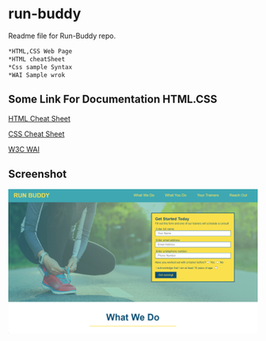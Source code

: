 # run-buddy

  Readme file for Run-Buddy repo. 

    *HTML,CSS Web Page
    *HTML cheatSheet
    *Css sample Syntax
    *WAI Sample wrok

## Some Link For Documentation HTML.CSS

[HTML Cheat Sheet](https://websitesetup.org/wp-content/uploads/2019/10/WSU-HTML-Cheat-Sheet.pdf)

[CSS Cheat Sheet](https://websitesetup.org/wp-content/uploads/2016/10/wsu-css-cheat-sheet.pdf)

[W3C WAI](https://www.w3.org/WAI/standards-guidelines/wcag/)



## Screenshot

![alt text](assets/images/screenshot-runbuddy.png)







